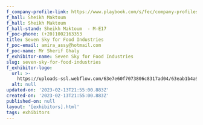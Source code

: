 ```yaml
---
f_company-profile-link: https://www.playbook.com/s/fec/company-profiles
f_hall: Sheikh Maktoum
f_hall: Sheikh Maktoum
f_hall-stand: Sheikh Maktoum  - M-E17
f_poc-phone: (+20)1002163353
title: Seven Sky for Food Industries
f_poc-email: amira_assy@hotmail.com
f_poc-name: Mr Sherif Ghaly
f_exhibitor-name: Seven Sky for Food Industries
slug: seven-sky-for-food-industries
f_exhibitor-logo:
  url: >-
    https://uploads-ssl.webflow.com/63e7e60f7073806c8317ad04/63eab1b4a914b1c761c14f85_N2NlNQ.png
  alt: null
updated-on: '2023-02-13T21:55:00.883Z'
created-on: '2023-02-13T21:55:00.883Z'
published-on: null
layout: '[exhibitors].html'
tags: exhibitors
---
```



